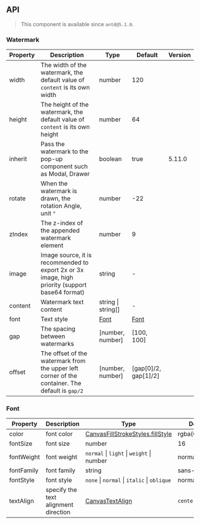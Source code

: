 ## API


> This component is available since `antd@5.1.0`.

### Watermark

| Property | Description | Type | Default | Version |
| --- | --- | --- | --- | --- |
| width | The width of the watermark, the default value of `content` is its own width | number | 120 |  |
| height | The height of the watermark, the default value of `content` is its own height | number | 64 |  |
| inherit | Pass the watermark to the pop-up component such as Modal, Drawer | boolean | true | 5.11.0 |
| rotate | When the watermark is drawn, the rotation Angle, unit `°` | number | -22 |  |
| zIndex | The z-index of the appended watermark element | number | 9 |  |
| image | Image source, it is recommended to export 2x or 3x image, high priority (support base64 format) | string | - |  |
| content | Watermark text content | string \| string[] | - |  |
| font | Text style | [Font](#font) | [Font](#font) |  |
| gap | The spacing between watermarks | \[number, number\] | \[100, 100\] |  |
| offset | The offset of the watermark from the upper left corner of the container. The default is `gap/2` | \[number, number\] | \[gap\[0\]/2, gap\[1\]/2\] |  |

### Font

<!-- prettier-ignore -->
| Property | Description | Type | Default | Version |
| --- | --- | --- | --- | --- |
| color | font color | [CanvasFillStrokeStyles.fillStyle](https://developer.mozilla.org/docs/Web/API/CanvasRenderingContext2D/fillStyle) | rgba(0,0,0,.15) |  |
| fontSize | font size | number | 16 |  |
| fontWeight | font weight | `normal` \| `light` \| `weight` \| number | normal |  |
| fontFamily | font family | string | sans-serif |  |
| fontStyle | font style  | `none` \| `normal` \| `italic` \| `oblique` | normal |  |
| textAlign | specify the text alignment direction  | [CanvasTextAlign](https://developer.mozilla.org/docs/Web/API/CanvasRenderingContext2D/textAlign) | `center` | 5.10.0 |